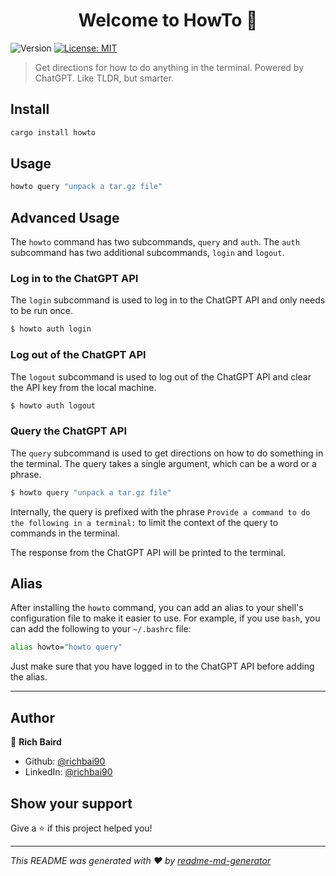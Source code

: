<h1 align="center">Welcome to HowTo 👋</h1>
<p>
  <img alt="Version" src="https://img.shields.io/badge/version-1.0.0-blue.svg?cacheSeconds=2592000" />
  <a href="#" target="_blank">
    <img alt="License: MIT" src="https://img.shields.io/badge/License-MIT-yellow.svg" />
  </a>
</p>

> Get directions for how to do anything in the terminal. Powered by ChatGPT. Like TLDR, but smarter.

## Install

```sh
cargo install howto
```

## Usage

```sh
howto query "unpack a tar.gz file"
```

## Advanced Usage

The `howto` command has two subcommands, `query` and `auth`. The `auth` subcommand has two additional subcommands, `login` and `logout`.


### Log in to the ChatGPT API
The `login` subcommand is used to log in to the ChatGPT API and only needs to be run once.
```bash
$ howto auth login
```

### Log out of the ChatGPT API
The `logout` subcommand is used to log out of the ChatGPT API and clear the API key from the local machine.

```bash
$ howto auth logout
```

### Query the ChatGPT API
The `query` subcommand is used to get directions on how to do something in the terminal. The query takes a single argument, which can be a word or a phrase. 

```bash
$ howto query "unpack a tar.gz file"
```

Internally, the query is prefixed with the phrase `Provide a command to do the following in a terminal:` to limit the context of the query to commands in the terminal.

The response from the ChatGPT API will be printed to the terminal.

## Alias
After installing the `howto` command, you can add an alias to your shell's configuration file to make it easier to use. For example, if you use `bash`, you can add the following to your `~/.bashrc` file:

```bash
alias howto="howto query"
```

Just make sure that you have logged in to the ChatGPT API before adding the alias.

---

## Author

👤 **Rich Baird**

* Github: [@richbai90](https://github.com/richbai90)
* LinkedIn: [@richbai90](https://linkedin.com/in/richbai90)

## Show your support

Give a ⭐️ if this project helped you!

***
_This README was generated with ❤️ by [readme-md-generator](https://github.com/kefranabg/readme-md-generator)_